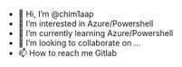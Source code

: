 - 👋 Hi, I’m @chim1aap
- 👀 I’m interested in Azure/Powershell
- 🌱 I’m currently learning Azure/Powershell
- 💞️ I’m looking to collaborate on ...
- 📫 How to reach me Gitlab

<!---
chim1aap/chim1aap is a ✨ special ✨ repository because its `README.md` (this file) appears on your GitHub profile.
You can click the Preview link to take a look at your changes.
--->
